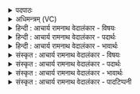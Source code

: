 <details><summary>पदपाठः</summary>

त꣡रत्꣢꣯। स꣣मु꣢द्रम्। स꣣म्। उद्र꣢म्। प꣡व꣢꣯मानः। ऊ꣣र्मि꣡णा꣢। रा꣡जा꣢꣯। दे꣣वः꣢। ऋ꣣त꣢म्। बृ꣣ह꣢त्। अ꣡र्ष꣢꣯। मि꣣त्र꣡स्य꣢। मि꣣। त्र꣡स्य꣢꣯। व꣡रु꣢꣯णस्य। ध꣡र्म꣢꣯णा। प्र। हि꣣न्वानः꣢। ऋ꣣त꣢म्। बृ꣣ह꣢त्। ८५७।
</details>

<details><summary>अधिमन्त्रम् (VC)</summary>

- पवमानः सोमः
- सप्तर्षयः
- प्रगाथः(विषमा बृहती, समा सतोबृहती)
- पञ्चमः
</details>

<details><summary>हिन्दी : आचार्य रामनाथ वेदालंकार - विषयः</summary>

अगले मन्त्र में स्नातक का वर्णन है।
</details>

<details><summary>हिन्दी : आचार्य रामनाथ वेदालंकार - पदार्थः</summary>

पदार्थान्वयभाषाः -  शिष्य (राजा) तेज से दीप्त तथा (देवः) विद्वान् होता हुआ (बृहत् ऋतम्) महान् सत्य ज्ञान, सत्य आचरण और सत्य ब्रह्मानन्द को (ऊर्मिणा) तरङ्गरूप में (पवमानः) अपने आत्मा में प्रवाहित करता हुआ (समुद्रम्) ब्रह्मचर्याश्रमरूप समुद्र को (तरत्) तैर जाता है, अर्थात् स्नातक बन जाता है। आगे प्रत्यक्षरूप से वर्णन है—हे विद्वान् स्नातक ! तू (मित्रस्य) मैत्री के निर्वाहक तथा (वरुणस्य) शिष्य रूप में तुझे वरनेवाले आचार्य के (धर्मणा) उपदिष्ट धर्म के अनुसार, जनसमाज में (बृहत्) महान् सत्यज्ञान, सत्य आचरण और सत्य ब्रह्मानन्द को (हिन्वानः) प्रेरित करता हुआ (अर्ष) गति कर, व्यवहार कर ॥२॥ अथर्ववेद में स्नातक का वर्णन इस रूप में किया गया है—ब्रह्मचारी देदीप्यमान ज्ञान को अपने अन्दर धारण करता है। उसके अन्दर सब दिव्य गुण समाविष्ट हो जाते हैं। हे ब्रह्मचारी, तू प्राण, अपान, व्यान, वाणी, मन, हृदय, ब्रह्म, मेधा इन सबकी शक्ति को अपने अन्दर उत्पन्न करता हुआ हमें भी चक्षु, श्रोत्र, यश, अन्न, रेतस्, रक्त एवं पाचनशक्ति प्रदान कर। इन सब शक्तियों को ब्रह्मचारी ज्ञानसलिल के पृष्ठ ब्रह्मचर्याश्रमरूप समुद्र में तप करता हुआ प्राप्त करता है। वह जब स्नातक बनता है तब अन्यों का धारक-पोषक और पीतवेषधारी होकर पृथिवी पर बहुत चमकता है। (अथ० ११।५।२४-२६) ॥
</details>

<details><summary>हिन्दी : आचार्य रामनाथ वेदालंकार - भावार्थः</summary>

भावार्थभाषाः -  स्नातकों को चाहिए कि गुरुओं से अध्ययन किये हुए सब लौकिक और आध्यात्मिक ज्ञान को समाज में फैलाएँ ॥२॥
</details>

<details><summary>संस्कृत : आचार्य रामनाथ वेदालंकार - विषयः</summary>

अथ स्नातको वर्ण्यते।
</details>

<details><summary>संस्कृत : आचार्य रामनाथ वेदालंकार - पदार्थः</summary>

पदार्थान्वयभाषाः -  शिष्यः (राजा) तेजसा राजमानः (देवः) विद्वांश्च सन् (बृहत् ऋतम्) महत् सत्यज्ञानं सत्याचरणं सत्यं ब्रह्मानन्दं च (ऊर्मिणा) तरङ्गेण (पवमानः) स्वात्मनि प्रवाहयन् (समुद्रम्) ब्रह्मचर्याश्रमरूपम् अर्णवम् (तरत्) तरति, स्नातको भवति। सम्प्रति प्रत्यक्षकृतमाह—हे विद्वन् स्नातक ! त्वम् (मित्रस्य) मैत्रीनिर्वाहकस्य, (वरुणस्य) शिष्यरूपेण तव वरणकर्तुः आचार्यस्य (धर्मणा) उपदिष्टधर्मानुसारम्, जनसमाजे (बृहत्) महत् सत्यज्ञानं सत्याचरणं सत्यं ब्रह्मानन्दं च (हिन्वानः) प्रेरयन् (अर्ष) गच्छ, व्यवहर। [ऋषी गतौ, तुदादिः] ॥२॥ अथर्ववेदः स्नातकं वर्णयन्नेवमाह—ब्र॒ह्म॒चा॒री ब्रह्म॒ भ्राज॑द् बिभर्ति॒ तस्मि॑न् दे॒वा अधि॒ विश्वे॑ स॒मोताः॑। प्रा॒णा॒पा॒नौ ज॒नय॒न्नाद् व्या॒नं वाचं॒ मनो॒ हृद॑यं॒ ब्रह्म॑ मे॒धाम् ॥ चक्षुः॒ श्रोत्रं॒ यशो॑ अ॒स्मासु॑ धे॒ह्यन्नं॒ रेतो॒ लोहि॑तमु॒दर॑म् ॥ तानि॒ कल्प॑द् ब्रह्मचा॒री स॑लि॒लस्य॑ पृ॒ष्ठे तपो॑ऽतिष्ठत् त॒प्यमा॑नः समुद्रे। स स्ना॒तो ब॒भ्रुः पि॑ङ्ग॒लः पृ॑थि॒व्यां ब॒हु रो॑चते। (अथ० ११।५।२४-२६) इति ॥
</details>

<details><summary>संस्कृत : आचार्य रामनाथ वेदालंकार - भावार्थः</summary>

भावार्थभाषाः -  स्नातकैर्गुरुभ्योऽधीतं सर्वमपि लौकिकमाध्यात्मिकं च ज्ञानं समाजे प्रसारणीयम् ॥२॥
</details>

<details><summary>संस्कृत : आचार्य रामनाथ वेदालंकार - पादटिप्पनी</summary>

टिप्पणी:   १. ऋ० ९।१०७।१५ ‘अर्षा’ इत्यत्र ‘अर्ष॑न्’ इति पाठः।
</details>